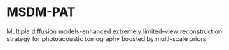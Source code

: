 # MSDM-PAT
Multiple diffusion models-enhanced extremely limited-view reconstruction strategy for photoacoustic tomography boosted by multi-scale priors
